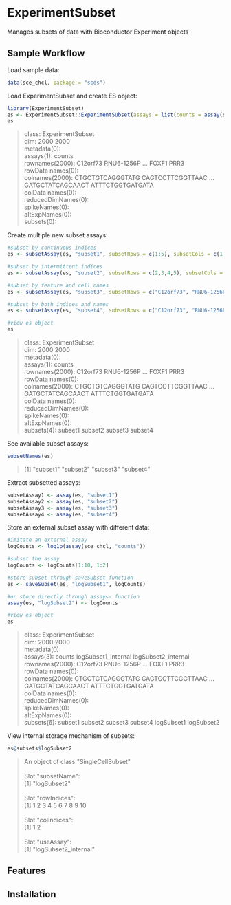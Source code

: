 # ExperimentSubset
Manages subsets of data with Bioconductor Experiment objects

## Sample Workflow
Load sample data:
```r
data(sce_chcl, package = "scds")
```

Load ExperimentSubset and create ES object:
```r
library(ExperimentSubset)
es <- ExperimentSubset::ExperimentSubset(assays = list(counts = assay(sce_chcl, "counts")))
es
```
<blockquote>
class: ExperimentSubset </br>
dim: 2000 2000 </br>
metadata(0):</br>
assays(1): counts</br>
rownames(2000): C12orf73 RNU6-1256P ... FOXF1 PRR3</br>
rowData names(0):</br>
colnames(2000): CTGCTGTCAGGGTATG CAGTCCTTCGGTTAAC ... GATGCTATCAGCAACT ATTTCTGGTGATGATA</br>
colData names(0):</br>
reducedDimNames(0):</br>
spikeNames(0):</br>
altExpNames(0):</br>
subsets(0): 
</blockquote>

Create multiple new subset assays:
```r
#subset by continuous indices
es <- subsetAssay(es, "subset1", subsetRows = c(1:5), subsetCols = c(1:3))

#subset by intermittent indices
es <- subsetAssay(es, "subset2", subsetRows = c(2,3,4,5), subsetCols = c(4,5,6))

#subset by feature and cell names
es <- subsetAssay(es, "subset3", subsetRows = c("C12orf73", "RNU6-1256P", "RN7SL749P", "RNU6-157P"), subsetCols = c("CTGCTGTCAGGGTATG", "CAGTCCTTCGGTTAAC"))

#subset by both indices and names
es <- subsetAssay(es, "subset4", subsetRows = c("C12orf73", "RNU6-1256P", "RN7SL749P", "RNU6-157P"), subsetCols = c(1:10))

#view es object
es
```
<blockquote>
class: ExperimentSubset</br>
dim: 2000 2000 </br>
metadata(0):</br>
assays(1): counts</br>
rownames(2000): C12orf73 RNU6-1256P ... FOXF1 PRR3</br>
rowData names(0):</br>
colnames(2000): CTGCTGTCAGGGTATG CAGTCCTTCGGTTAAC ... GATGCTATCAGCAACT ATTTCTGGTGATGATA</br>
colData names(0):</br>
reducedDimNames(0):</br>
spikeNames(0):</br>
altExpNames(0):</br>
subsets(4): subset1 subset2 subset3 subset4
</blockquote>

See available subset assays:
```r
subsetNames(es)
```
>[1] "subset1" "subset2" "subset3" "subset4"

Extract subsetted assays:
```r
subsetAssay1 <- assay(es, "subset1")
subsetAssay2 <- assay(es, "subset2")
subsetAssay3 <- assay(es, "subset3")
subsetAssay4 <- assay(es, "subset4")
```

Store an external subset assay with different data:
```r
#imitate an external assay
logCounts <- log1p(assay(sce_chcl, "counts"))

#subset the assay
logCounts <- logCounts[1:10, 1:2]

#store subset through saveSubset function
es <- saveSubset(es, "logSubset1", logCounts)

#or store directly through assay<- function
assay(es, "logSubset2") <- logCounts

#view es object
es
```
<blockquote>
class: ExperimentSubset</br>
dim: 2000 2000</br>
metadata(0):</br>
assays(3): counts logSubset1_internal logSubset2_internal</br>
rownames(2000): C12orf73 RNU6-1256P ... FOXF1 PRR3</br>
rowData names(0):</br>
colnames(2000): CTGCTGTCAGGGTATG CAGTCCTTCGGTTAAC ... GATGCTATCAGCAACT ATTTCTGGTGATGATA</br>
colData names(0):</br>
reducedDimNames(0):</br>
spikeNames(0):</br>
altExpNames(0):</br>
subsets(6): subset1 subset2 subset3 subset4 logSubset1 logSubset2
</blockquote>

View internal storage mechanism of subsets:
```r
es@subsets$logSubset2
```
<blockquote>
An object of class "SingleCellSubset"</br></br>
Slot "subsetName":</br>
[1] "logSubset2"</br></br>
Slot "rowIndices":</br>
 [1]  1  2  3  4  5  6  7  8  9 10</br></br>
Slot "colIndices":</br>
[1] 1 2</br></br>
Slot "useAssay":</br>
[1] "logSubset2_internal"
</blockquote>

## Features

## Installation
